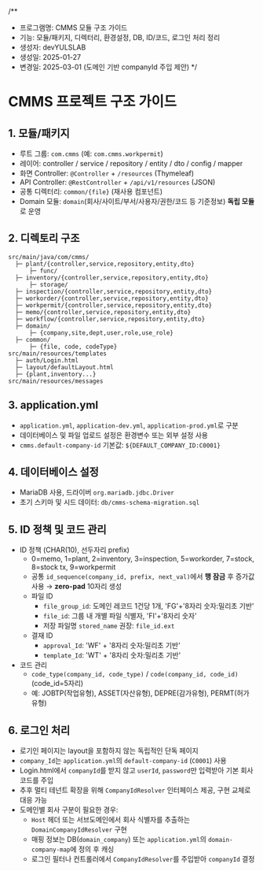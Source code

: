 /**
 * 프로그램명: CMMS 모듈 구조 가이드
 * 기능: 모듈/패키지, 디렉터리, 환경설정, DB, ID/코드, 로그인 처리 정리
 * 생성자: devYULSLAB
 * 생성일: 2025-01-27
 * 변경일: 2025-03-01 (도메인 기반 companyId 주입 제안)
 */

# CMMS 프로젝트 구조 가이드

## 1. 모듈/패키지
- 루트 그룹: `com.cmms` (예: `com.cmms.workpermit`)
- 레이어: controller / service / repository / entity / dto / config / mapper
- 화면 Controller: `@Controller` + `/resources` (Thymeleaf)
- API Controller: `@RestController` + `/api/v1/resources` (JSON)
- 공통 디렉터리: `common/{file}` (재사용 컴포넌트)
- Domain 모듈: `domain`(회사/사이트/부서/사용자/권한/코드 등 기준정보) **독립 모듈**로 운영

## 2. 디렉토리 구조
```
src/main/java/com/cmms/
  ├─ plant/{controller,service,repository,entity,dto}
      ├─ func/
  ├─ inventory/{controller,service,repository,entity,dto}
      ├─ storage/
  ├─ inspection/{controller,service,repository,entity,dto}
  ├─ workorder/{controller,service,repository,entity,dto}
  ├─ workpermit/{controller,service,repository,entity,dto}
  ├─ memo/{controller,service,repository,entity,dto}
  ├─ workflow/{controller,service,repository,entity,dto}
  ├─ domain/
      ├─ {company,site,dept,user,role,use_role}
  ├─ common/
      ├─ {file, code, codeType}
src/main/resources/templates
  ├─ auth/Login.html
  ├─ layout/defaultLayout.html
  ├─ {plant,inventory...}
src/main/resources/messages
```

## 3. application.yml
- `application.yml`, `application-dev.yml`, `application-prod.yml`로 구분
- 데이터베이스 및 파일 업로드 설정은 환경변수 또는 외부 설정 사용
- `cmms.default-company-id` 기본값: `${DEFAULT_COMPANY_ID:C0001}`

## 4. 데이터베이스 설정
- MariaDB 사용, 드라이버 `org.mariadb.jdbc.Driver`
- 초기 스키마 및 시드 데이터: `db/cmms-schema-migration.sql`

## 5. ID 정책 및 코드 관리
- ID 정책 (CHAR(10), 선두자리 prefix)
  - 0=memo, 1=plant, 2=inventory, 3=inspection, 5=workorder, 7=stock, 8=stock tx, 9=workpermit
  - 공통 `id_sequence(company_id, prefix, next_val)`에서 **행 잠금** 후 증가값 사용 → **zero-pad** 10자리 생성
  - 파일 ID
    - `file_group_id`: 도메인 레코드 1건당 1개, 'FG'+'8자리 숫자:밀리초 기반'
    - `file_id`: 그룹 내 개별 파일 식별자, 'FI'+'8자리 숫자'
    - 저장 파일명 `stored_name` 권장: `file_id.ext`
  - 결재 ID
    - `approval_Id`: 'WF' + '8자리 숫자:밀리초 기반'
    - `template_Id`: 'WT' + '8자리 숫자:밀리초 기반'
- 코드 관리
  - `code_type(company_id, code_type)` / `code(company_id, code_id)` (code_id=5자리)
  - 예: JOBTP(작업유형), ASSET(자산유형), DEPRE(감가유형), PERMT(허가유형)

## 6. 로그인 처리
- 로기인 페이지는 layout을 포함하지 않는 독립적인 단독 페이지 
- `company_Id`는 `application.yml`의 `default-company-id` (`C0001`) 사용
- Login.html에서 `companyId`를 받지 않고 `userId`, `password`만 입력받아 기본 회사코드를 주입
- 추후 멀티 테넌트 확장을 위해 `CompanyIdResolver` 인터페이스 제공, 구현 교체로 대응 가능
- 도메인별 회사 구분이 필요한 경우:
  - `Host` 헤더 또는 서브도메인에서 회사 식별자를 추출하는 `DomainCompanyIdResolver` 구현
  - 매핑 정보는 DB(`domain_company`) 또는 `application.yml`의 `domain-company-map`에 정의 후 캐싱
  - 로그인 필터나 컨트롤러에서 `CompanyIdResolver`를 주입받아 `companyId` 결정
